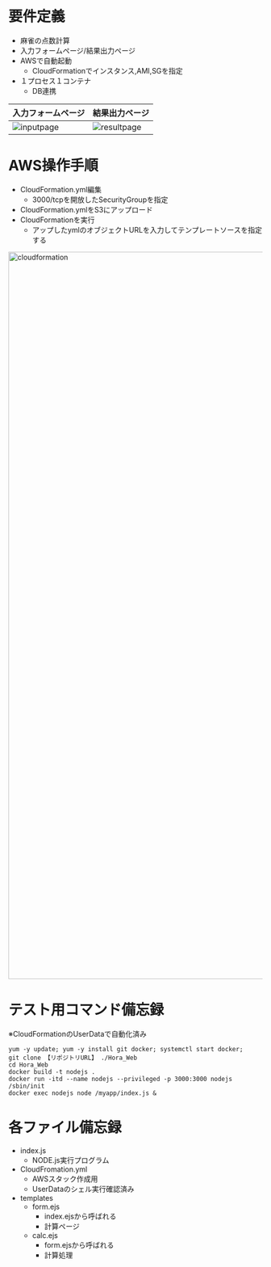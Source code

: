 # 要件定義

- 麻雀の点数計算
- 入力フォームページ/結果出力ページ
- AWSで自動起動
	- CloudFormationでインスタンス,AMI,SGを指定
- １プロセス１コンテナ
	- DB連携

|入力フォームページ|結果出力ページ|
|----|----|
|![inputpage](https://user-images.githubusercontent.com/53789788/87041052-9b6a3580-c22c-11ea-9f82-055657a0cfbc.png)|![resultpage](https://user-images.githubusercontent.com/53789788/87041092-aae97e80-c22c-11ea-87d8-d7cea8c18123.png)|


# AWS操作手順

- CloudFormation.yml編集
  - 3000/tcpを開放したSecurityGroupを指定
- CloudFormation.ymlをS3にアップロード
- CloudFormationを実行
  - アップしたymlのオブジェクトURLを入力してテンプレートソースを指定する
<img width="1440" alt="cloudformation" src="https://user-images.githubusercontent.com/53789788/87055100-dd03dc00-c23e-11ea-962e-4a55fac451e5.png">

# テスト用コマンド備忘録
※CloudFormationのUserDataで自動化済み

```
yum -y update; yum -y install git docker; systemctl start docker;
git clone 【リポジトリURL】 ./Hora_Web
cd Hora_Web
docker build -t nodejs .
docker run -itd --name nodejs --privileged -p 3000:3000 nodejs /sbin/init
docker exec nodejs node /myapp/index.js &
```

# 各ファイル備忘録

- index.js
	- NODE.js実行プログラム
- CloudFromation.yml
	- AWSスタック作成用
	- UserDataのシェル実行確認済み
- templates
	- form.ejs
		- index.ejsから呼ばれる
		- 計算ページ
	- calc.ejs
		- form.ejsから呼ばれる
		- 計算処理
